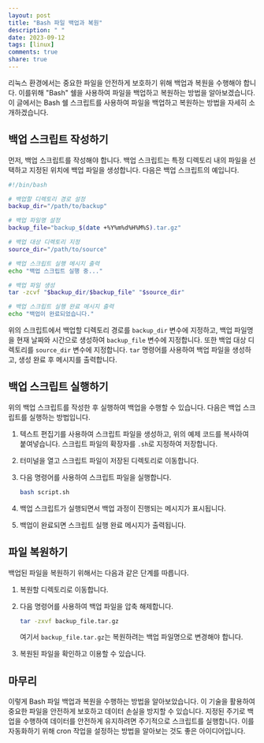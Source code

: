 ```yaml
---
layout: post
title: "Bash 파일 백업과 복원"
description: " "
date: 2023-09-12
tags: [linux]
comments: true
share: true
---
```


리눅스 환경에서는 중요한 파일을 안전하게 보호하기 위해 백업과 복원을 수행해야 합니다. 이를위해 "Bash" 쉘을 사용하여 파일을 백업하고 복원하는 방법을 알아보겠습니다. 이 글에서는 Bash 쉘 스크립트를 사용하여 파일을 백업하고 복원하는 방법을 자세히 소개하겠습니다.

## 백업 스크립트 작성하기

먼저, 백업 스크립트를 작성해야 합니다. 백업 스크립트는 특정 디렉토리 내의 파일을 선택하고 지정된 위치에 백업 파일을 생성합니다. 다음은 백업 스크립트의 예입니다.

```bash
#!/bin/bash

# 백업할 디렉토리 경로 설정
backup_dir="/path/to/backup"

# 백업 파일명 설정
backup_file="backup_$(date +%Y%m%d%H%M%S).tar.gz"

# 백업 대상 디렉토리 지정
source_dir="/path/to/source"

# 백업 스크립트 실행 메시지 출력
echo "백업 스크립트 실행 중..."

# 백업 파일 생성
tar -zcvf "$backup_dir/$backup_file" "$source_dir"

# 백업 스크립트 실행 완료 메시지 출력
echo "백업이 완료되었습니다."
```

위의 스크립트에서 백업할 디렉토리 경로를 `backup_dir` 변수에 지정하고, 백업 파일명을 현재 날짜와 시간으로 생성하여 `backup_file` 변수에 지정합니다. 또한 백업 대상 디렉토리를 `source_dir` 변수에 지정합니다. `tar` 명령어를 사용하여 백업 파일을 생성하고, 생성 완료 후 메시지를 출력합니다.

## 백업 스크립트 실행하기

위의 백업 스크립트를 작성한 후 실행하여 백업을 수행할 수 있습니다. 다음은 백업 스크립트를 실행하는 방법입니다.

1. 텍스트 편집기를 사용하여 스크립트 파일을 생성하고, 위의 예제 코드를 복사하여 붙여넣습니다. 스크립트 파일의 확장자를 `.sh`로 지정하여 저장합니다.
2. 터미널을 열고 스크립트 파일이 저장된 디렉토리로 이동합니다.
3. 다음 명령어를 사용하여 스크립트 파일을 실행합니다.

   ```bash
   bash script.sh
   ```

4. 백업 스크립트가 실행되면서 백업 과정이 진행되는 메시지가 표시됩니다.
5. 백업이 완료되면 스크립트 실행 완료 메시지가 출력됩니다.

## 파일 복원하기

백업된 파일을 복원하기 위해서는 다음과 같은 단계를 따릅니다.

1. 복원할 디렉토리로 이동합니다.
2. 다음 명령어를 사용하여 백업 파일을 압축 해제합니다.

   ```bash
   tar -zxvf backup_file.tar.gz
   ```

   여기서 `backup_file.tar.gz`는 복원하려는 백업 파일명으로 변경해야 합니다.
   
3. 복원된 파일을 확인하고 이용할 수 있습니다.

## 마무리

이렇게 Bash 파일 백업과 복원을 수행하는 방법을 알아보았습니다. 이 기술을 활용하여 중요한 파일을 안전하게 보호하고 데이터 손실을 방지할 수 있습니다. 지정된 주기로 백업을 수행하여 데이터를 안전하게 유지하려면 주기적으로 스크립트를 실행합니다. 이를 자동화하기 위해 cron 작업을 설정하는 방법을 알아보는 것도 좋은 아이디어입니다.